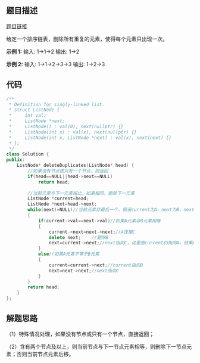 ## 题目描述

[题目链接](https://leetcode-cn.com/problems/remove-duplicates-from-sorted-list/)

给定一个排序链表，删除所有重复的元素，使得每个元素只出现一次。

**示例 1:**
输入: 1->1->2
输出: 1->2

**示例 2:**
输入: 1->1->2->3->3
输出: 1->2->3

## 代码

```cpp
/**
 * Definition for singly-linked list.
 * struct ListNode {
 *     int val;
 *     ListNode *next;
 *     ListNode() : val(0), next(nullptr) {}
 *     ListNode(int x) : val(x), next(nullptr) {}
 *     ListNode(int x, ListNode *next) : val(x), next(next) {}
 * };
 */
class Solution {
public:
    ListNode* deleteDuplicates(ListNode* head) {
        //如果没有节点或只有一个节点，则返回
        if(head==NULL||head->next==NULL)
            return head;
        
        //当前元素与下一元素相比，如果相同，删除下一元素
        ListNode *current=head;
        ListNode *next=head->next;
        while(next!=NULL)//当前元素非最后一个，假设current为A，next为B，next->next为C，即A->B->C
        {
            if(current->val==next->val)//如果A元素与B元素相等
            {
                current->next=next->next;//A连接C
                delete next;    //删除B
                next=current->next;//next指向C，这里面current仍指向A，结果A->C
            }
            else//如果A元素不等于B元素
            {
                current=current->next;//current指向B
                next=next->next;//next指向C
            }
        }
        return head;
    }
};
```

## 解题思路

（1）特殊情况处理，如果没有节点或只有一个节点，直接返回；

（2）含有两个节点及以上，则当前节点与下一节点元素相等，则删除下一节点元素；否则当前节点元素后移。